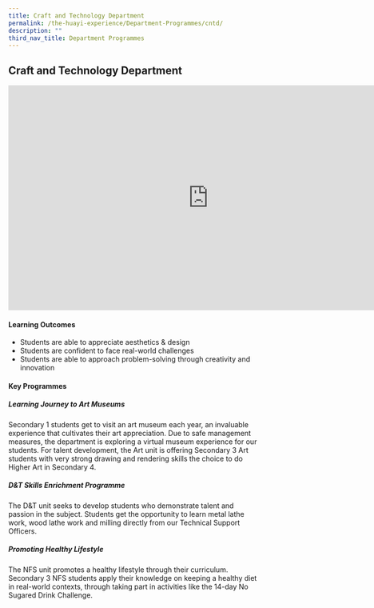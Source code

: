 ```yaml
---
title: Craft and Technology Department
permalink: /the-huayi-experience/Department-Programmes/cntd/
description: ""
third_nav_title: Department Programmes
---
```

## Craft and Technology Department

<iframe allowfullscreen="true" height="450" width="800" frameborder="0" src="https://docs.google.com/presentation/d/e/2PACX-1vQg-TDi4tcXAfmhzwhUd3XORap9AiHA3YVfPbtCFjpqB2Q__r5_8TdqmpVHdjqVutY5ylipCAy4bByD/embed?start=false&amp;loop=false&amp;delayms=3000"></iframe>

#### Learning Outcomes

*   Students are able to appreciate aesthetics &amp; design
*   Students are confident to face real-world challenges&nbsp;
*   Students are able to approach problem-solving through creativity and innovation

#### Key Programmes

##### Learning Journey to Art Museums

Secondary 1 students get to visit an art museum each year, an invaluable experience that cultivates their art appreciation. Due to safe management measures, the department is exploring a virtual museum experience for our students. For talent development, the Art unit is offering Secondary 3 Art students with very strong drawing and rendering skills the choice to do Higher Art in Secondary 4.

##### D&amp;T Skills Enrichment Programme

The D&amp;T unit seeks to develop students who demonstrate talent and passion in the subject. Students get the opportunity to learn metal lathe work, wood lathe work and milling directly from our Technical Support Officers.

##### Promoting Healthy Lifestyle

The NFS unit promotes a healthy lifestyle through their curriculum. Secondary 3 NFS students apply their knowledge on keeping a healthy diet in real-world contexts, through taking part in activities like the 14-day No Sugared Drink Challenge.